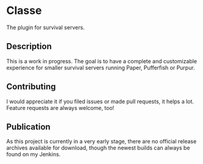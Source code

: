 # Classe
The plugin for survival servers.

## Description
This is a work in progress. The goal is to have a complete and customizable experience for smaller survival servers
running Paper, Pufferfish or Purpur.

## Contributing
I would appreciate it if you filed issues or made pull requests, it helps a lot.
Feature requests are always welcome, too!

## Publication
As this project is currently in a very early stage, there are no official release archives available for download, though the newest builds can always be found on my Jenkins.
